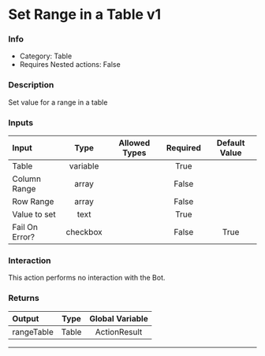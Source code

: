 # Set Range in a Table v1

### Info

- Category: Table
- Requires Nested actions: False


### Description
Set value for a range in a table


### Inputs

| Input | Type | Allowed Types | Required |  Default Value |
| :--- | :---: | :---: | :---: | :---: |
| Table | variable |  | True |  |
| Column Range | array |  | False |  |
| Row Range | array |  | False |  |
| Value to set | text |  | True |  |
| Fail On Error? | checkbox |  | False | True |


### Interaction
This action performs no interaction with the Bot.

### Returns

| Output | Type | Global Variable |
| :--- | :---: | :---: |
| rangeTable | Table | ActionResult |

---
